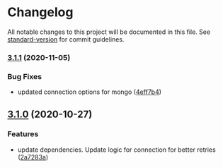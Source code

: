 # Changelog

All notable changes to this project will be documented in this file. See [standard-version](https://github.com/conventional-changelog/standard-version) for commit guidelines.

### [3.1.1](https://github.com/zackliston/ezmc/compare/v3.1.0...v3.1.1) (2020-11-05)


### Bug Fixes

* updated connection options for mongo ([4eff7b4](https://github.com/zackliston/ezmc/commit/4eff7b4daf04f6f3358a97f62c2e620eadb67230))

## [3.1.0](https://github.com/zackliston/ezmc/compare/v3.0.1...v3.1.0) (2020-10-27)


### Features

* update dependencies. Update logic for connection for better retries ([2a7283a](https://github.com/zackliston/ezmc/commit/2a7283ac60a0c905daff8ebff2c47472cc73ab76))
